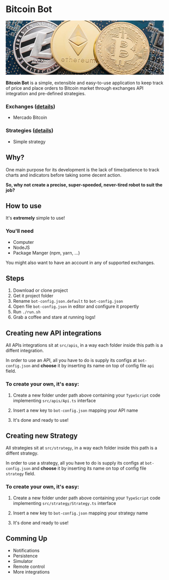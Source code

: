 # Bitcoin Bot

![alt text](coins.jpg)

**Bitcoin Bot** is a simple, extensible and easy-to-use application to keep track of price and place orders to Bitcoin market through exchanges API integration and pre-defined strategies.

### Exchanges ([details](./src/apis))
- Mercado Bitcoin

### Strategies ([details](./src/strategy))
- Simple strategy

## Why?

One main purpose for its development is the lack of time/patience to track charts and indicators before taking some decent action. 

**So, why not create a precise, super-speeded, never-tired robot to suit the job?**

## How to use

It's **extremely** simple to use!

### You'll need
- Computer
- NodeJS
- Package Manger (npm, yarn, ...)

You might also want to have an account in any of supported exchanges.

## Steps

1. Download or clone project
2. Get it project folder
2. Rename `bot-config.json.default` to `bot-config.json`
4. Open file `bot-config.json` in editor and configure it propertly
5. Run `./run.sh`
6. Grab a coffee and stare at running logs!

## Creating new API integrations

All APIs integrations sit at `src/apis`, in a way each folder inside this path is a diffent integration.

In order to use an API, all you have to do is supply its configs at `bot-config.json` and **choose** it by inserting its name on top of config file `api` field.

### To create your own, it's easy:

1. Create a new folder under path above containing your `TypeScript` code implementing `src/apis/Api.ts` interface

2. Insert a new key to `bot-config.json` mapping your API name

3. It's done and ready to use!


## Creating new Strategy

All strategies sit at `src/strategy`, in a way each folder inside this path is a diffent strategy.

In order to use a strategy, all you have to do is supply its configs at `bot-config.json` and **choose** it by inserting its name on top of config file `strategy` field.

### To create your own, it's easy:

1. Create a new folder under path above containing your `TypeScript` code implementing `src/strategy/Strategy.ts` interface

2. Insert a new key to `bot-config.json` mapping your strategy name

3. It's done and ready to use!

## Comming Up

- Notifications
- Persistence
- Simulator
- Remote control
- More integrations